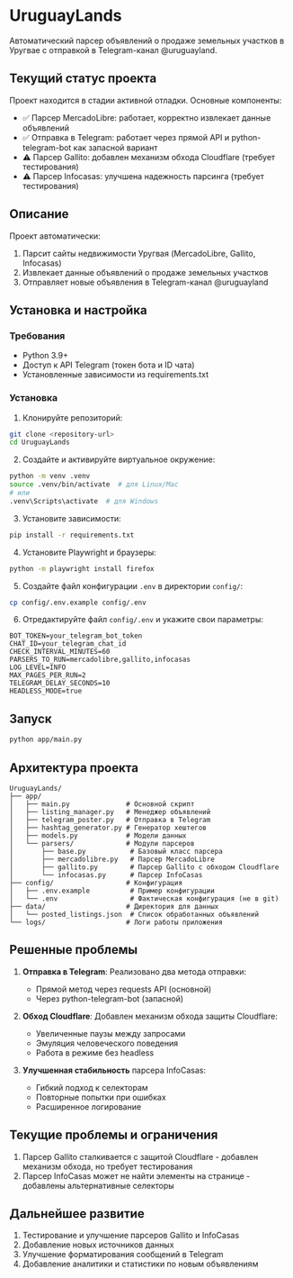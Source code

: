 # UruguayLands

Автоматический парсер объявлений о продаже земельных участков в Уругвае с отправкой в Telegram-канал @uruguayland.

## Текущий статус проекта

Проект находится в стадии активной отладки. Основные компоненты:

- ✅ Парсер MercadoLibre: работает, корректно извлекает данные объявлений
- ✅ Отправка в Telegram: работает через прямой API и python-telegram-bot как запасной вариант
- ⚠️ Парсер Gallito: добавлен механизм обхода Cloudflare (требует тестирования)
- ⚠️ Парсер Infocasas: улучшена надежность парсинга (требует тестирования)

## Описание

Проект автоматически:
1. Парсит сайты недвижимости Уругвая (MercadoLibre, Gallito, Infocasas)
2. Извлекает данные объявлений о продаже земельных участков
3. Отправляет новые объявления в Telegram-канал @uruguayland

## Установка и настройка

### Требования
- Python 3.9+
- Доступ к API Telegram (токен бота и ID чата)
- Установленные зависимости из requirements.txt

### Установка

1. Клонируйте репозиторий:
```bash
git clone <repository-url>
cd UruguayLands
```

2. Создайте и активируйте виртуальное окружение:
```bash
python -m venv .venv
source .venv/bin/activate  # для Linux/Mac
# или
.venv\Scripts\activate  # для Windows
```

3. Установите зависимости:
```bash
pip install -r requirements.txt
```

4. Установите Playwright и браузеры:
```bash
python -m playwright install firefox
```

5. Создайте файл конфигурации `.env` в директории `config/`:
```bash
cp config/.env.example config/.env
```

6. Отредактируйте файл `config/.env` и укажите свои параметры:
```
BOT_TOKEN=your_telegram_bot_token
CHAT_ID=your_telegram_chat_id
CHECK_INTERVAL_MINUTES=60
PARSERS_TO_RUN=mercadolibre,gallito,infocasas
LOG_LEVEL=INFO
MAX_PAGES_PER_RUN=2
TELEGRAM_DELAY_SECONDS=10
HEADLESS_MODE=true
```

## Запуск

```bash
python app/main.py
```

## Архитектура проекта

```
UruguayLands/
├── app/
│   ├── main.py              # Основной скрипт
│   ├── listing_manager.py   # Менеджер объявлений
│   ├── telegram_poster.py   # Отправка в Telegram
│   ├── hashtag_generator.py # Генератор хештегов
│   ├── models.py            # Модели данных
│   └── parsers/             # Модули парсеров
│       ├── base.py           # Базовый класс парсера
│       ├── mercadolibre.py   # Парсер MercadoLibre 
│       ├── gallito.py        # Парсер Gallito с обходом Cloudflare
│       └── infocasas.py      # Парсер InfoCasas
├── config/                  # Конфигурация
│   ├── .env.example          # Пример конфигурации
│   └── .env                  # Фактическая конфигурация (не в git)
├── data/                    # Директория для данных
│   └── posted_listings.json  # Список обработанных объявлений
└── logs/                    # Логи работы приложения
```

## Решенные проблемы

1. **Отправка в Telegram**: Реализовано два метода отправки:
   - Прямой метод через requests API (основной)
   - Через python-telegram-bot (запасной)

2. **Обход Cloudflare**: Добавлен механизм обхода защиты Cloudflare:
   - Увеличенные паузы между запросами
   - Эмуляция человеческого поведения
   - Работа в режиме без headless

3. **Улучшенная стабильность** парсера InfoCasas:
   - Гибкий подход к селекторам
   - Повторные попытки при ошибках
   - Расширенное логирование

## Текущие проблемы и ограничения

1. Парсер Gallito сталкивается с защитой Cloudflare - добавлен механизм обхода, но требует тестирования
2. Парсер InfoCasas может не найти элементы на странице - добавлены альтернативные селекторы

## Дальнейшее развитие

1. Тестирование и улучшение парсеров Gallito и InfoCasas
2. Добавление новых источников данных
3. Улучшение форматирования сообщений в Telegram
4. Добавление аналитики и статистики по новым объявлениям
